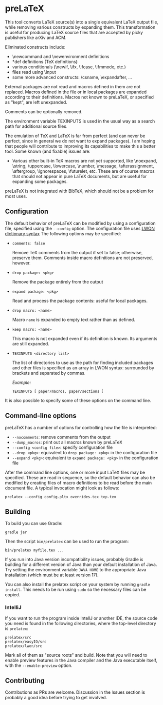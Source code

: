 # preLaTeX

This tool converts LaTeX source(s) into a single equivalent LaTeX output file, while removing various constructs by expanding them.
This transformation is useful for producing LaTeX source files that are accepted by picky publishers like arXiv and ACM.

Eliminated constructs include:

* \newcommand and \newenvironment definitions
* \*def definitions (TeX definitions)
* various conditionals (\newif, \ifx, \ifcase, \ifmmode, etc.)
* files read using \input
* some more advanced constructs: \csname, \expandafter, ...

External packages are not read and macros defined in them are not replaced. Macros defined in the file
or in local packages are expanded according to their definitions. Macros not known to preLaTeX, or
specified as "kept", are left unexpanded.

Comments can be optionally removed.

The environment variable TEXINPUTS is used in the usual way as a search path
for additional source files.

The emulation of TeX and LaTeX is far from perfect (and can never be perfect,
since in general we do not want to expand packages). I am hoping that people
will contribute to improving its capabilities to make this a better tool. Some
known (and fixable) issues are:

* Various other built-in TeX macros are not yet supported, like \noexpand, \string, \uppercase, \lowercase, \number,
  \message, \afterassignment, \aftergroup, \ignorespaces, \futurelet, etc. These are of course macros that
  should not appear in pure LaTeX documents, but are useful for expanding some packages.

preLaTeX is not integrated with BibTeX, which should not be a problem for most uses.

## Configuration

The default behavior of preLaTeX can be modified by using a configuration file, specified using the `--config`
option. The configuration file uses [LWON dictionary syntax](https://github.com/andrewcmyers/lwon)
The following options may be specified:

- `comments: false`

    Remove TeX comments from the output if set to false; otherwise,
    preserve them. Comments inside macro definitions are not preserved,
    however.

- `drop package: <pkg>`

    Remove the package entirely from the output

- `expand package: <pkg>`

    Read and process the package contents: useful for local packages.

- `drop macro: <name>`

    Macro `name` is expanded to empty text rather than as defined.
    
- `keep macro: <name>`

    This macro is not expanded even if its definition is known. Its arguments are still expanded.

- `TEXINPUTS <directory list>`

    The list of directories to use as the path for finding included packages and other files is
    specified as an array in LWON syntax: surrounded by brackets and separated by commas.
 
    *Example:*

    ```
    TEXINPUTS [ paper/macros, paper/sections ]
    ```

It is also possible to specify some of these options on the command line.

## Command-line options

preLaTeX has a number of options for controlling how the file is interpreted:

  * `--nocomments`: remove comments from the output
  * `--dump_macros`: print out all macros known by preLaTeX
  * `--config <config file>`: specify configuration file
  * `--drop <pkg>`: equivalent to `drop package: <pkg>` in the configuration file
  * `--expand <pkg>`: equivalent to `expand package: <pkg>` in the configuration file

After the command line options, one or more input LaTeX files may be specified. These are read in sequence, so the default behavior can
also be modified by creating files of macro definitions to be read before the main document file. A typical invocation might
look as follows:

    prelatex --config config.pltx overrides.tex top.tex

## Building

To build you can use Gradle:

    gradle jar

Then the script `bin/prelatex` can be used to run the program:

    bin/prelatex myfile.tex ...

If you run into Java version incompatibility issues, probably Gradle is building for a different version
of Java than your default installation of Java. Try setting the environment variable `JAVA_HOME` to
the appropriate Java installation (which must be at least version 17).



You can also install the prelatex script on your system by running `gradle install`. This needs to
be run using `sudo` so the necessary files can be copied.

### IntelliJ

If you want to run the program inside IntellJ or another IDE, the source code
you need is found in the following directories, where the top-level directory
is `prelatex`:

    prelatex/src
    prelatex/easyIO/src
    prelatex/lwon/src

Mark all of them as "source roots" and build. Note that you will need to enable preview features
in the Java compiler and the Java executable itself, with the `--enable-preview` option.

## Contributing

Contributions as PRs are welcome. Discussion in the Issues section is probably a good idea before trying to get involved.
